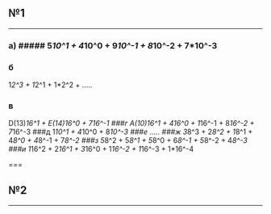 ## №1
---
### а) ##### 5*10^1 + 4*10^0 + 9*10^-1 + 8*10^-2 + 7*10^-3
### б
1*2^3 + 1*2^1 + 1*2^2 + .....
### в
D(13)*16^1 + E(14)*16^0 + 7*16^-1
###г
A(10)*16^1 + 4*16^0 + 1*16^-1 + 8*16^-2 + 7*16^-3
###д
1*10^1 + 4*10^0 + 8*10^-3
###е
.....
###ж
3*8^3 + 2*8^2 + 1*8^1 + 4*8^0 + 4*8^-1 + 7*8^-2
###з
5*8^2 + 5*8^1 + 5*8^0 + 6*8^-1 + 5*8^-2 + 4*8^-3
###и
1*16^2 + 2*16^1 + 3*16^0 + 1*16^-2 + 1*16^-3 + 1*16^-4

===
## №2
---
